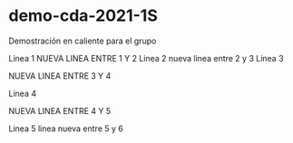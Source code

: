 # demo-cda-2021-1S
Demostración en caliente para el grupo

Linea 1
NUEVA LINEA ENTRE 1 Y 2
Linea 2
nueva linea entre 2 y 3
Linea 3

NUEVA LINEA ENTRE 3 Y 4

Linea 4

NUEVA LINEA ENTRE 4 Y 5

Linea 5
linea nueva entre 5 y 6

